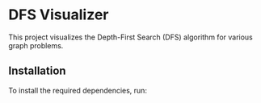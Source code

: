 # DFS Visualizer

This project visualizes the Depth-First Search (DFS) algorithm for various graph problems. 

## Installation
To install the required dependencies, run:
